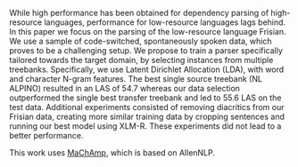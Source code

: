 While high performance has been obtained for dependency parsing of high-resource languages, performance for low-resource languages lags behind. In this paper we focus on the parsing of the low-resource language Frisian. We use a sample of code-switched, spontaneously spoken data, which proves to be a challenging setup. We propose to train a parser specifically tailored towards the target domain, by selecting instances from multiple treebanks. Specifically, we use Latent Dirichlet Allocation (LDA), with word and character N-gram features. The best single source treebank (NL ALPINO) resulted in an LAS of 54.7 whereas our data selection outperformed the single best transfer treebank and led to 55.6 LAS on the test data. Additional experiments consisted of removing diacritics from our Frisian data, creating more similar training data by cropping sentences and running our best model using XLM-R. These experiments did not lead to a better performance.

This work uses [MaChAmp](machamp), which is based on AllenNLP.
